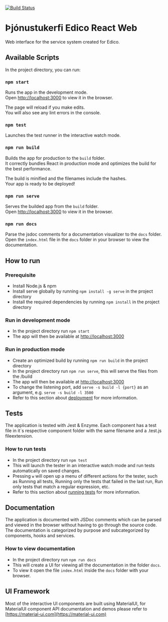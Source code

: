 [![Build Status](https://dev.azure.com/edicoehf/Tjonustukerfi/_apis/build/status/React%20Vefur%20Pipeline?branchName=master)](https://dev.azure.com/edicoehf/Tjonustukerfi/_build/latest?definitionId=8&branchName=master)
# Þjónustukerfi Edico React Web
Web interface for the service system created for Edico.

## Available Scripts

In the project directory, you can run:

### `npm start`

Runs the app in the development mode.<br />
Open [http://localhost:3000](http://localhost:3000) to view it in the browser.

The page will reload if you make edits.<br />
You will also see any lint errors in the console.

### `npm test`

Launches the test runner in the interactive watch mode.<br />

### `npm run build`

Builds the app for production to the `build` folder.<br />
It correctly bundles React in production mode and optimizes the build for the best performance.

The build is minified and the filenames include the hashes.<br />
Your app is ready to be deployed!

### `npm run serve`

Serves the builded app from the `build` folder.<br />
Open [http://localhost:3000](http://localhost:3000) to view it in the browser.

### `npm run docs`

Parse the jsdoc comments for a documentation visualizer to the `docs` folder. <br />
Open the `index.html` file in the `docs` folder in your browser to view the documentation.

## How to run
### Prerequisite
* Install Node.js & npm
* Install serve globally by running `npm install -g serve` in the project directory
* Install the required dependencies by running `npm install` in the project directory
### Run in development mode
* In the project directory run `npm start`
* The app will then be available at [http://localhost:3000](http://localhost:3000)
### Run in production mode
* Create an optimized build by running `npm run build` in the project directory
* In the project directory run `npm run serve`, this will serve the files from the /build
* The app will then be available at [http://localhost:3000](http://localhost:3000)
* To change the listening port, add `serve -s build -l {port}` as an argument, e.g. `serve -s build -l 3500`
* Refer to this section about [deployment](https://facebook.github.io/create-react-app/docs/deployment) for more information.

## Tests
The application is tested with Jest & Enzyme. Each component has a test file in it´s respective component folder with the same filename and a .test.js fileextension.
### How to run tests
* In the project directory run `npm test`
* This will launch the tester in an interactive watch mode and run tests automatically on saved changes.
* Pressing `w` will open up a menu of different actions for the tester, such as Running all tests, Running only the tests that failed in the last run, Run only tests that match a regular expression, etc.
* Refer to this section about [running tests](https://facebook.github.io/create-react-app/docs/running-tests) for more information.

## Documentation
The application is documented with JSDoc comments which can be parsed and viewed in the browser without having to go through the source code. The documentation is categorized by purpose and subcategorized by components, hooks and services.
### How to view documentation
* In the project directory run `npm run docs`
* This will create a UI for viewing all the documentation in the folder `docs`.
* To view it open the file `index.html` inside the `docs` folder with your browser.

## UI Framework
Most of the interactive UI components are built using MaterialUI, for MaterialUI component API documentation and demos please refer to [https://material-ui.com](https://material-ui.com)
